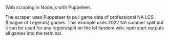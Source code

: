 Web scraping in Node.js with Puppeteer.

The scraper uses Puppeteer to pull game data of professional NA LCS (League of Legends) games. This example uses 2022 NA summer split but it can be used for any region/split on the lol fandom wiki. npm start outputs all games into the terminal.